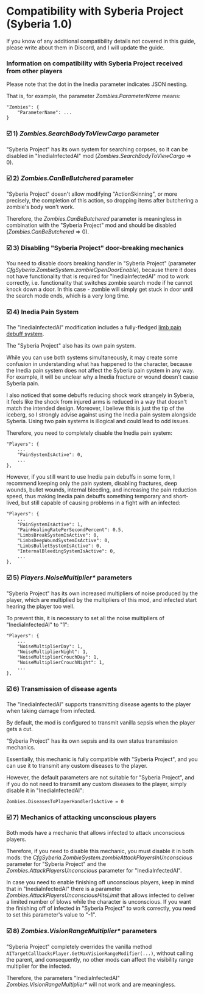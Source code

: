 # Compatibility with Syberia Project (Syberia 1.0)

If you know of any additional compatibility details not covered in this guide, please write about them in Discord, and I will update the guide.

### Information on compatibility with Syberia Project received from other players

Please note that the dot in the Inedia parameter indicates JSON nesting.

That is, for example, the parameter _Zombies.ParameterName_ means:

    "Zombies": {
        "ParameterName": ...
    }

### ☑️ 1) _Zombies.SearchBodyToViewCargo_ parameter

"Syberia Project" has its own system for searching corpses, so it can be disabled in "InediaInfectedAI" mod (_Zombies.SearchBodyToViewCargo_ => 0).

### ☑️ 2) _Zombies.CanBeButchered_ parameter

"Syberia Project" doesn't allow modifying "ActionSkinning", or more precisely, the completion of this action, so dropping items after butchering a zombie's body won't work.

Therefore, the _Zombies.CanBeButchered_ parameter is meaningless in combination with the "Syberia Project" mod and should be disabled (_Zombies.CanBeButchered_ => 0).

### ☑️ 3) Disabling "Syberia Project" door-breaking mechanics

You need to disable doors breaking handler in "Syberia Project" (parameter _CfgSyberia.ZombieSystem.zombieOpenDoorEnable_), because there it does not have functionality that is required for "InediaInfectedAI" mod to work correctly, i.e. functionality that switches zombie search mode if he cannot knock down a door. In this case - zombie will simply get stuck in door until the search mode ends, which is a very long time.

### ☑️ 4) Inedia Pain System

The "InediaInfectedAI" modification includes a fully-fledged [limb pain debuff system](Inedia-Pain-system-guide).

The "Syberia Project" also has its own pain system.

While you can use both systems simultaneously, it may create some confusion in understanding what has happened to the character, because the Inedia pain system does not affect the Syberia pain system in any way. For example, it will be unclear why a Inedia fracture or wound doesn't cause Syberia pain.

I also noticed that some debuffs reducing shock work strangely in Syberia, it feels like the shock from injured arms is reduced in a way that doesn't match the intended design. Moreover, I believe this is just the tip of the iceberg, so I strongly advise against using the Inedia pain system alongside Syberia. Using two pain systems is illogical and could lead to odd issues.

Therefore, you need to completely disable the Inedia pain system:

    "Players": {
        ...
        "PainSystemIsActive": 0,
        ...
    },

However, if you still want to use Inedia pain debuffs in some form, I recommend keeping only the pain system, disabling fractures, deep wounds, bullet wounds, internal bleeding, and increasing the pain reduction speed, thus making Inedia pain debuffs something temporary and short-lived, but still capable of causing problems in a fight with an infected:

    "Players": {
        ...
        "PainSystemIsActive": 1,
        "PainHealingRatePerSecondPercent": 0.5,
        "LimbsBreakSystemIsActive": 0,
        "LimbsDeepWoundSystemIsActive": 0,
        "LimbsBulletSystemIsActive": 0,
        "InternalBleedingSystemIsActive": 0,
        ...
    },

### ☑️ 5) _Players.NoiseMultiplier*_ parameters

"Syberia Project" has its own increased multipliers of noise produced by the player, which are multiplied by the multipliers of this mod, and infected start hearing the player too well.

To prevent this, it is necessary to set all the noise multipliers of "InediaInfectedAI" to "1":

    "Players": {
        ...
        "NoiseMultiplierDay": 1,
        "NoiseMultiplierNight": 1,
        "NoiseMultiplierCrouchDay": 1,
        "NoiseMultiplierCrouchNight": 1,
        ...
    },

### ☑️ 6) Transmission of disease agents

The "InediaInfectedAI" supports transmitting disease agents to the player when taking damage from infected.

By default, the mod is configured to transmit vanilla sepsis when the player gets a cut.

"Syberia Project" has its own sepsis and its own status transmission mechanics.

Essentially, this mechanic is fully compatible with "Syberia Project", and you can use it to transmit any custom diseases to the player.

However, the default parameters are not suitable for "Syberia Project", and if you do not need to transmit any custom diseases to the player, simply disable it in "InediaInfectedAI":

    Zombies.DiseasesToPlayerHandlerIsActive = 0

### ☑️ 7) Mechanics of attacking unconscious players

Both mods have a mechanic that allows infected to attack unconscious players.

Therefore, if you need to disable this mechanic, you must disable it in both mods: the _CfgSyberia.ZombieSystem.zombieAttackPlayersInUnconscious_ parameter for "Syberia Project" and the _Zombies.AttackPlayersUnconscious_ parameter for "InediaInfectedAI".

In case you need to enable finishing off unconscious players, keep in mind that in "InediaInfectedAI" there is a parameter _Zombies.AttackPlayersUnconsciousHitsLimit_ that allows infected to deliver a limited number of blows while the character is unconscious. If you want the finishing off of infected in "Syberia Project" to work correctly, you need to set this parameter's value to "-1".

### ☑️ 8) _Zombies.VisionRangeMultiplier*_ parameters

"Syberia Project" completely overrides the vanilla method `AITargetCallbacksPlayer.GetMaxVisionRangeModifier(...)`, without calling the parent, and consequently, no other mods can affect the visibility range multiplier for the infected.

Therefore, the parameters "InediaInfectedAI" _Zombies.VisionRangeMultiplier*_ will not work and are meaningless.

